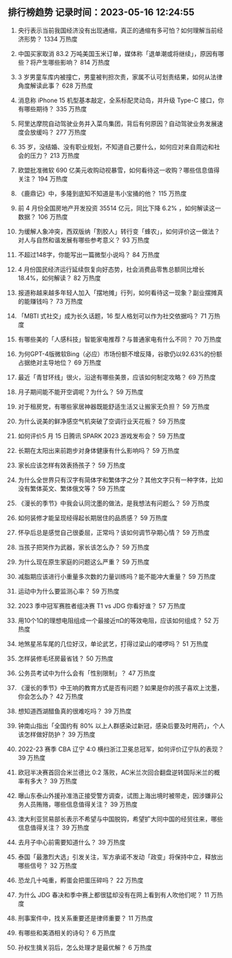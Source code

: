 
## 排行榜趋势 记录时间：2023-05-16 12:24:55
  
  1. 央行表示当前我国经济没有出现通缩，真正的通缩有多可怕？如何理解当前经济形势？ 1334 万热度
    
  2. 中国买家取消 83.2 万吨美国玉米订单，媒体称「退单潮或将继续」，原因有哪些？将产生哪些影响？ 814 万热度
    
  3. 3 岁男童车库内被撞亡，男童被判担次责，家属不认可划责结果，如何从法律角度解读此事？ 628 万热度
    
  4. 消息称 iPhone 15 机型基本敲定，全系标配灵动岛，并升级 Type-C 接口，你有哪些期待？ 335 万热度
    
  5. 阿里达摩院自动驾驶业务并入菜鸟集团，背后有何原因？自动驾驶业务发展速度会放缓吗？ 277 万热度
    
  6. 35 岁，没结婚、没有职业规划，不知道自己要什么，如何应对来自周边和社会的压力？ 213 万热度
    
  7. 欧盟批准微软 690 亿美元收购动视暴雪，如何看待这一收购？哪些信息值得关注？ 194 万热度
    
  8. 《鹿鼎记》中，多隆到底知不知道是韦小宝捅的他？ 115 万热度
    
  9. 前 4 月份全国房地产开发投资 35514 亿元，同比下降 6.2% ，如何解读这一数据？ 106 万热度
    
  10. 为缓解人象冲突，西双版纳「割胶人」转行变「蜂农」，如何评价这一做法？对人与自然和谐发展有哪些参考意义？ 93 万热度
    
  11. 不超过148字，你能写出一篇微型小说吗？ 84 万热度
    
  12. 4 月份国民经济运行延续恢复向好态势，社会消费品零售总额同比增长 18.4%，如何解读？ 82 万热度
    
  13. 报道称越来越多年轻人加入「摆地摊」行列，如何看待这一现象？副业摆摊真的能赚钱吗？ 73 万热度
    
  14. 「MBTI 式社交」成为长久话题，16 型人格划可以作为社交依据吗？ 71 万热度
    
  15. 有哪些美的「人感科技」智能家电推荐？与普通家电有什么不同？ 70 万热度
    
  16. 为何GPT-4版微软Bing（必应）市场份额不增反降，谷歌仍以92.63%的份额占据绝对主导地位？ 69 万热度
    
  17. 最近「青甘环线」很火，沿途有哪些美景，应该如何制定攻略？ 69 万热度
    
  18. 月子期间能不能开空调呢？为什么？ 59 万热度
    
  19. 对于租房党，有哪些家居神器既能舒适生活又让搬家无负担？ 59 万热度
    
  20. 为什么说美的鲜净感空气机突破了空调行业天花板？ 59 万热度
    
  21. 如何评价5 月 15 日腾讯 SPARK 2023 游戏发布会？ 59 万热度
    
  22. 长期在太阳出来前跑步对身体健康有什么影响吗？ 59 万热度
    
  23. 家长应该怎样有效表扬孩子？ 59 万热度
    
  24. 为什么全世界只有汉字有简体字和繁体字之分？其他文字只有一种字体，比如没有繁体英文、繁体俄文等？ 59 万热度
    
  25. 《漫长的季节》中我会认同沈墨的做法，是我想法有问题么？ 59 万热度
    
  26. 如何装修才能呈现经得起长期居住的品质感？ 59 万热度
    
  27. 怀孕后总是感觉自己很委屈，正常吗？该如何调节孕期心情？ 59 万热度
    
  28. 当孩子把哭作为武器，家长该怎么办？ 59 万热度
    
  29. 为什么现在原生家庭的问题这么严重？ 59 万热度
    
  30. 减脂期应该进行小重量多次数的力量训练吗？能不能冲大重量？ 59 万热度
    
  31. 运动中为什么要监测心率？ 59 万热度
    
  32. 2023 季中冠军赛胜者组决赛 T1 vs JDG 你看好谁？ 57 万热度
    
  33. 用10个1Ω的理想电阻组成一个最接近πΩ的等效电阻，应该如何组成？ 52 万热度
    
  34. 地煞星吊车尾的几位好汉，单论武艺，打得过梁山的喽啰吗？ 51 万热度
    
  35. 怎样装修毛坯房最省钱？ 50 万热度
    
  36. 公务员考试中为什么会有「性别限制」？ 47 万热度
    
  37. 《漫长的季节》中王响的教育方式是否有问题？如果是你的孩子喜欢上沈墨，你会怎么办？ 42 万热度
    
  38. 想知道西湖醋鱼真的很难吃吗？ 39 万热度
    
  39. 钟南山指出「全国约有 80% 以上人群感染过新冠，感染后要及时用药」，个人该怎样做好防护？ 39 万热度
    
  40. 2022-23 赛季 CBA 辽宁 4:0 横扫浙江卫冕总冠军，如何评价辽宁队的表现？ 39 万热度
    
  41. 欧冠半决赛首回合米兰德比 0:2 落败，AC米兰次回合翻盘逆转国际米兰的概率有多大？ 39 万热度
    
  42. 曝山东泰山外援孙准浩正接受警方调查，试图上海出境时被带走，因涉嫌非公务人员贿赂，哪些信息值得关注？ 39 万热度
    
  43. 澳大利亚贸易部长表示不希望与中国脱钩，希望扩大同中国的经贸往来，哪些信息值得关注？ 39 万热度
    
  44. 去月子中心前需要知道什么？ 39 万热度
    
  45. 泰国「最激烈大选」引发关注，军方承诺不发动「政变」将保持中立，释放出哪些信号？ 32 万热度
    
  46. 恐龙几十吨重，孵蛋会把蛋压碎吗？ 22 万热度
    
  47. 为什么 JDG 春决和季中赛上都很猛却没有在网上看到有人吹他们呢？ 11 万热度
    
  48. 刑事案件中，找关系重要还是律师重要？ 11 万热度
    
  49. 有哪些和美酒相关的诗句？ 6 万热度
    
  50. 孙权生擒关羽后，怎么处理才是最优解？ 6 万热度
    